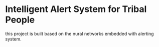 # Intelligent Alert System for Tribal People
this project is built based on the nural networks embedded with alerting system.

